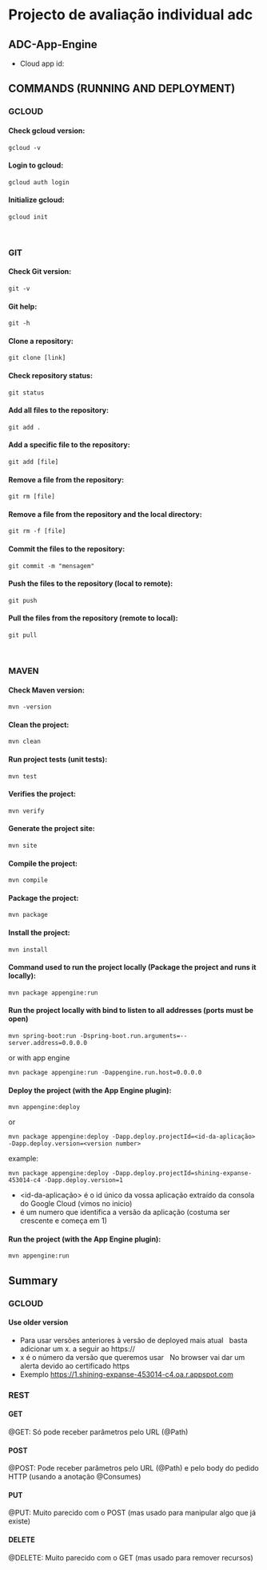 # Projecto de avaliação individual adc

## 


## ADC-App-Engine
 - Cloud app id:
&nbsp;
## COMMANDS (RUNNING AND DEPLOYMENT)
### GCLOUD
#### Check gcloud version:
    gcloud -v
#### Login to gcloud:
    gcloud auth login
#### Initialize gcloud:
    gcloud init
&nbsp;
&nbsp;
### GIT
#### Check Git version:
    git -v 
#### Git help:
    git -h 
#### Clone a repository:
    git clone [link] 
#### Check repository status:
    git status 
#### Add all files to the repository:
    git add . 
#### Add a specific file to the repository:
    git add [file]
#### Remove a file from the repository:
    git rm [file]
#### Remove a file from the repository and the local directory:
    git rm -f [file]
#### Commit the files to the repository:
    git commit -m "mensagem" 
#### Push the files to the repository (local to remote):
    git push 
#### Pull the files from the repository (remote to local):
    git pull 
&nbsp;
&nbsp;
### MAVEN
#### Check Maven version:
    mvn -version 
#### Clean the project:
    mvn clean 
#### Run project tests (unit tests):
    mvn test 
#### Verifies the project:
    mvn verify 
#### Generate the project site:
    mvn site 
#### Compile the project:
    mvn compile
#### Package the project:
    mvn package 
#### Install the project:
    mvn install 
#### Command used to run the project locally (Package the project and runs it locally):
    mvn package appengine:run 
#### Run the project locally with bind to listen to all addresses (ports must be open)
    mvn spring-boot:run -Dspring-boot.run.arguments=--server.address=0.0.0.0
or with app engine
    
    mvn package appengine:run -Dappengine.run.host=0.0.0.0

#### Deploy the project (with the App Engine plugin):
    mvn appengine:deploy 
or

    mvn package appengine:deploy -Dapp.deploy.projectId=<id-da-aplicação> -Dapp.deploy.version=<version number>
example:

    mvn package appengine:deploy -Dapp.deploy.projectId=shining-expanse-453014-c4 -Dapp.deploy.version=1
    
- <id-da-aplicação> é o id único da vossa aplicação extraído da consola do Google Cloud (vimos no inicio)
- <version number> é um numero que identifica a versão da aplicação (costuma ser crescente e começa em 1)

#### Run the project (with the App Engine plugin):
    mvn appengine:run


## Summary
### GCLOUD
#### Use older version
- Para usar versões anteriores à versão de deployed mais atual 
&nbsp;
basta adicionar um x. a seguir ao https://
&nbsp;
- x é o número da versão que queremos usar 
&nbsp;
No browser vai dar um alerta devido ao certificado https
&nbsp;
- Exemplo
    https://1.shining-expanse-453014-c4.oa.r.appspot.com

### REST

#### GET
@GET: Só pode receber parâmetros pelo URL (@Path)

#### POST
@POST: Pode receber parâmetros pelo URL (@Path) e pelo body do pedido HTTP (usando a anotação @Consumes)

#### PUT
@PUT: 
Muito parecido com o POST (mas usado para manipular algo que já existe) 

#### DELETE
@DELETE: Muito parecido com o GET (mas usado para remover recursos)